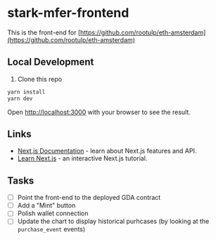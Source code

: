 # stark-mfer-frontend

This is the front-end for [https://github.com/rootulp/eth-amsterdam](https://github.com/rootulp/eth-amsterdam)

## Local Development

1. Clone this repo

```bash
yarn install
yarn dev
```

Open [http://localhost:3000](http://localhost:3000) with your browser to see the result.

## Links

- [Next.js Documentation](https://nextjs.org/docs) - learn about Next.js features and API.
- [Learn Next.js](https://nextjs.org/learn) - an interactive Next.js tutorial.

## Tasks

- [ ] Point the front-end to the deployed GDA contract
- [ ] Add a "Mint" button
- [ ] Polish wallet connection
- [ ] Update the chart to display historical purhcases (by looking at the `purchase_event` events)
